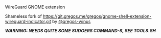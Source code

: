 WireGuard GNOME extension

Shameless fork of https://git.gregos.me/gregos/gnome-shell-extension-wireguard-indicator.git by [@gregos-winus](https://github.com/gregos-winus)

***WARNING: NEEDS QUITE SOME SUDOERS COMMAND-S, SEE TOOLS.SH***
